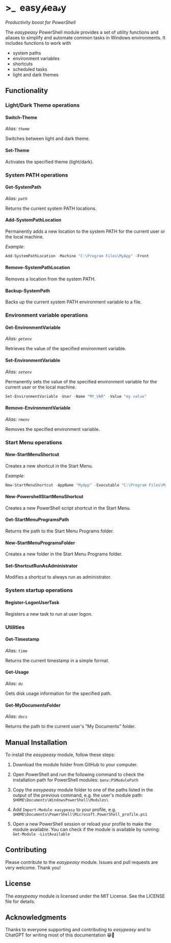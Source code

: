 # >_  easy𝓅ea𝓈y
*Productivity boost for PowerShell*

The *easypeasy* PowerShell module provides a set of utility functions and aliases to simplify and automate common tasks in Windows environments. It includes functions to work with
- system paths
- environment variables
- shortcuts
- scheduled tasks
- light and dark themes

## Functionality
### Light/Dark Theme operations

#### Switch-Theme

*Alias: `theme`*

Switches between light and dark theme.

#### Set-Theme

Activates the specified theme (light/dark).


### System PATH operations

#### Get-SystemPath

*Alias: `path`*

Returns the current system PATH locations.

#### Add-SystemPathLocation

Permanently adds a new location to the system PATH for the current user or the local machine.

*Example*:
```powershell
Add-SystemPathLocation -Machine "C:\Program Files\MyApp" -Front
```

#### Remove-SystemPathLocation

Removes a location from the system PATH.

#### Backup-SystemPath

Backs up the current system PATH environment variable to a file.

### Environment variable operations

#### Get-EnvironmentVariable

*Alias: `getenv`*

Retrieves the value of the specified environment variable.

#### Set-EnvironmentVariable

*Alias: `setenv`*

Permanently sets the value of the specified environment variable for the current user or the local machine.

```powershell
Set-EnvironmentVariable -User -Name "MY_VAR" -Value "my value"
```


#### Remove-EnvironmentVariable

*Alias: `rmenv`*

Removes the specified environment variable.

### Start Menu operations

#### New-StartMenuShortcut

Creates a new shortcut in the Start Menu.

*Example:*
```powershell
New-StartMenuShortcut -AppName "MyApp" -Executable "C:\Program Files\MyApp\MyApp.exe" -Arguments "-Debug"
```

#### New-PowershellStartMenuShortcut

Creates a new PowerShell script shortcut in the Start Menu.

#### Get-StartMenuProgramsPath

Returns the path to the Start Menu Programs folder.

#### New-StartMenuProgramsFolder

Creates a new folder in the Start Menu Programs folder.

#### Set-ShortcutRunAsAdministrator

Modifies a shortcut to always run as administrator.

### System startup operations

#### Register-LogonUserTask

Registers a new task to run at user logon.

### Utilities

#### Get-Timestamp

*Alias: `time`*

Returns the current timestamp in a simple format.

#### Get-Usage

*Alias: `du`*

Gets disk usage information for the specified path.

#### Get-MyDocumentsFolder

*Alias: `docs`*

Returns the path to the current user's "My Documents" folder.

## Manual Installation

To install the *easypeasy* module, follow these steps:

1. Download the module folder from GitHub to your computer.

1. Open PowerShell and run the following command to check the installation path for PowerShell modules: `$env:PSModulePath`

1. Copy the *easypeasy* module folder to one of the paths listed in the output of the previous command, e.g. the user's module path: `$HOME\Documents\WindowsPowerShell\Modules\`

1. Add `Import-Module easypeasy` to your profile, e.g. `$HOME\Documents\PowerShell\Microsoft.PowerShell_profile.ps1`

1. Open a new PowerShell session or reload your profile to make the module available. You can check if the module is available by running: `Get-Module -ListAvailable`

## Contributing
Please contribute to the *easypeasy* module. Issues and pull requests are very welcome. Thank you!

## License
The *easypeasy* module is licensed under the MIT License. See the LICENSE file for details.

## Acknowledgments
Thanks to everyone supporting and contributing to *easypeasy*
and to ChatGPT for writing most of this documentation 😁🦥
